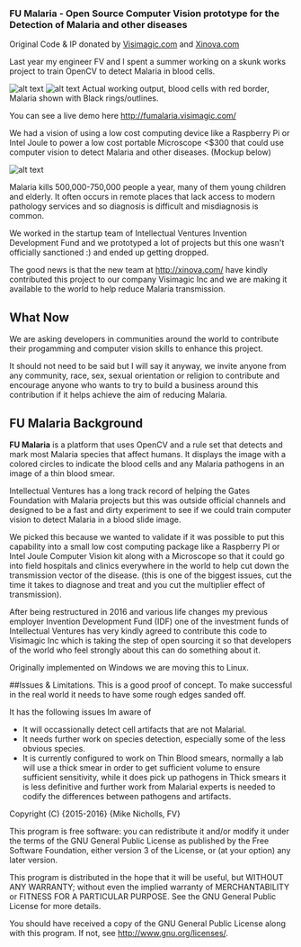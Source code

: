 ### FU Malaria - Open Source Computer Vision prototype for the Detection of Malaria and other diseases

Original Code & IP donated by [Visimagic.com](http://visimagic.com) and [Xinova.com](http://Xinova.com) 


Last year my engineer FV and I spent a summer working on a skunk works project to train OpenCV to detect Malaria in blood cells. 


![alt text](https://github.com/fu-malaria/fu-malaria/blob/master/Pf_rings_thinC.jpg "Blood Slide")
![alt text](https://github.com/fu-malaria/fu-malaria/blob/master/Pf_rings_thinB.jpg "Blood Slide with Malaria Detection")
Actual working output, blood cells with red border, Malaria shown with Black rings/outlines.

You can see a live demo here http://fumalaria.visimagic.com/ 

We had a vision of using a low cost computing device like a Raspberry Pi or Intel Joule to power a low cost portable Microscope <$300 that could use computer vision to detect Malaria and other diseases. (Mockup below)

![alt text](https://github.com/fu-malaria/fu-malaria/blob/master/Malaria-retro04.jpg "Portable Low Cost Microscope")

Malaria kills 500,000-750,000 people a year, many of them young children and elderly. It often occurs in remote places that lack access to modern pathology services and so diagnosis is difficult and misdiagnosis is common.

We worked in the startup team of Intellectual Ventures Invention Development Fund and we prototyped a lot of projects but this one wasn't officially sanctioned :) and ended up getting dropped.

The good news is that the new team at http://xinova.com/ have kindly contributed this project to our company Visimagic Inc and we are making it available to the world to help reduce Malaria transmission.

## What Now

We are asking developers in communities around the world to contribute their progamming and computer vision skills to enhance this project. 

It should not need to be said but I will say it anyway, we invite anyone from any community, race, sex, sexual orientation or religion to contribute and encourage anyone who wants to try to build a business around this contribution if it helps achieve the aim of reducing Malaria. 

## FU Malaria Background

**FU Malaria** is a platform that uses OpenCV and a rule set that detects and mark most Malaria species that affect humans. It displays the image with a colored circles to indicate the blood cells and any Malaria pathogens in an image of a thin blood smear.
 
Intellectual Ventures has a long track record of helping the Gates Foundation with Malaria projects but this was outside official channels and designed to be a fast and dirty experiment to see if we could train computer vision to detect Malaria in a blood slide image.

We picked this because we wanted to validate if it was possible to put this capability into a small low cost computing package like a Raspberry PI or Intel Joule Computer Vision kit along with a Microscope so that it could go into field hospitals and clinics everywhere in the world to help cut down the transmission vector of the disease. (this is one of the biggest issues, cut the time it takes to diagnose and treat and you cut the multiplier effect of transmission).
 
After being restructured in 2016 and various life changes my previous employer Invention Development Fund (IDF) one of the investment funds of Intellectual Ventures has very kindly agreed to contribute this code to Visimagic Inc which is taking the step of open sourcing it so that developers of the world who feel strongly about this can do something about it.

Originally implemented on Windows we are moving this to Linux.

##Issues & Limitations.
This is a good proof of concept. To make successful in the real world it needs to have some rough edges sanded off. 

It has the following issues Im aware of
- It will occassionally detect cell artifacts that are not Malarial.
- It needs further work on species detection, especially some of the less obvious species.
- It is currently configured to work on Thin Blood smears, normally a lab will use a thick smear in order to get sufficient volume to ensure sufficient sensitivity, while it does pick up pathogens in Thick smears it is less definitive and further work from Malarial experts is needed to codify the differences between pathogens and artifacts.

 Copyright (C) {2015-2016}  {Mike Nicholls, FV}

This program is free software: you can redistribute it and/or modify
it under the terms of the GNU General Public License as published by
the Free Software Foundation, either version 3 of the License, or
(at your option) any later version.

This program is distributed in the hope that it will be useful,
but WITHOUT ANY WARRANTY; without even the implied warranty of
MERCHANTABILITY or FITNESS FOR A PARTICULAR PURPOSE.  See the
GNU General Public License for more details.

You should have received a copy of the GNU General Public License
along with this program.  If not, see <http://www.gnu.org/licenses/>.
    
 
